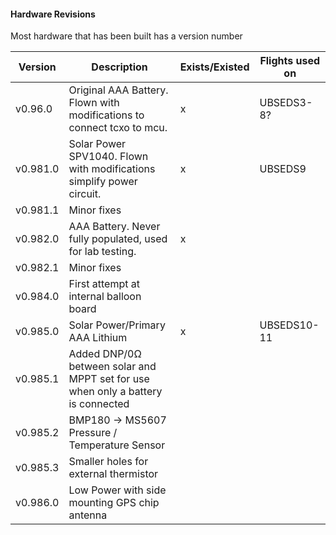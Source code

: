 #### Hardware Revisions

Most hardware that has been built has a version number

|Version|Description|Exists/Existed|Flights used on
|----|----|----|----
|v0.96.0|Original AAA Battery. Flown with modifications to connect tcxo to mcu.|x|UBSEDS3-8?
|v0.981.0|Solar Power SPV1040. Flown with modifications simplify power circuit.|x|UBSEDS9
|v0.981.1|Minor fixes|
|v0.982.0|AAA Battery. Never fully populated, used for lab testing.|x|
|v0.982.1|Minor fixes|
|v0.984.0|First attempt at internal balloon board|
|v0.985.0|Solar Power/Primary AAA Lithium|x|UBSEDS10-11
|v0.985.1|Added DNP/0Ω between solar and MPPT set for use when only a battery is connected|
|v0.985.2|BMP180 -> MS5607 Pressure / Temperature Sensor|
|v0.985.3|Smaller holes for external thermistor|
|v0.986.0|Low Power with side mounting GPS chip antenna|

